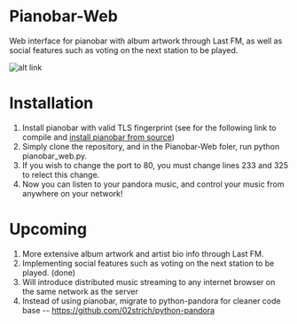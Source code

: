Pianobar-Web
============

Web interface for pianobar with album artwork through Last FM, as well as social features such as voting
on the next station to be played.

![alt link](http://i1306.photobucket.com/albums/s570/david4shure/3a7e38aa-ca7b-408f-bee3-6d1bd74a7668_zps415b71a7.png)

Installation
============
1. Install pianobar with valid TLS fingerprint (see for the following link to compile and [install pianobar from source](http://technicaltom.wordpress.com/2013/09/12/pianobar_tls_handshake_fix/))
2. Simply clone the repository, and in the Pianobar-Web foler, run python pianobar_web.py.
3. If you wish to change the port to 80, you must change lines 233 and 325 to relect this change.
4. Now you can listen to your pandora music, and control your music from anywhere on your network!

Upcoming
=============
1. More extensive album artwork and artist bio info through Last FM.
2. Implementing social features such as voting on the next station to be played. (done)
3. Will introduce distributed music streaming to any internet browser on the same network as the server
4. Instead of using pianobar, migrate to python-pandora for cleaner code base
    -- https://github.com/02strich/python-pandora
